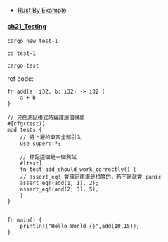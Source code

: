 
- [Rust By Example](https://doc.rust-lang.org/rust-by-example/index.html)

#### [ch21_Testing](https://doc.rust-lang.org/rust-by-example/testing.html) 
    
    cargo new test-1

    cd test-1

    cargo test 

ref code:

    fn add(a: i32, b: i32) -> i32 {
        a + b
    }
    
    // 只在測試模式時編譯這個模組
    #[cfg(test)]
    mod tests {
        // 將上層的東西全部引入
        use super::*;
    
        // 標記這個是一個測試
        #[test]
        fn test_add_should_work_correctly() {
        // assert_eq! 會確定兩邊是相等的，若不是就會 panic
        assert_eq!(add(1, 1), 2);
        assert_eq!(add(2, 3), 5);
        }
    }
    
    
    fn main() {
        println!("Hello World {}",add(10,15));
    }